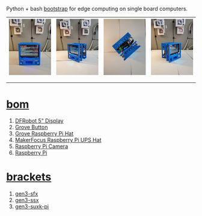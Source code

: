 Python + bash <a href="https://github.com/kamangir/blue-sbc">bootstrap</a> for edge computing on single board computers.

| [![image](../images/blue3-1.jpg)](https://raw.githubusercontent.com/kamangir/blue-bracket/main/images/blue3-1.jpg) | [![image](../images/blue3-2.jpg)](https://raw.githubusercontent.com/kamangir/blue-bracket/main/images/blue3-2.jpg) | [![image](../images/blue3-3.jpg)](https://raw.githubusercontent.com/kamangir/blue-bracket/main/images/blue3-3.jpg) | [![image](../images/blue3-4.jpg)](https://raw.githubusercontent.com/kamangir/blue-bracket/main/images/blue3-4.jpg) |
| --- | --- | --- | --- |

---

# [bom](../parts.md)

1. [DFRobot 5" Display](../parts.md#dfrobot-5-display)
1. [Grove Button](../parts.md#grove-button)
1. [Grove Raspberry Pi Hat](../parts.md#grove-raspberry-pi-hat)
1. [MakerFocus Raspberry Pi UPS Hat](../parts.md#makerfocus-raspberry-pi-ups-hat)
1. [Raspberry Pi Camera](../parts.md#raspberry-pi-camera)
1. [Raspberry Pi](../parts.md#raspberry-pi)

# [brackets](../brackets)

1. [gen3-sfx](../brackets/gen3-sfx/gen3-sfx.stl)
1. [gen3-ssx](../brackets/gen3-ssx/gen3-ssx.stl)
1. [gen3-suxk-pi](../brackets/gen3-suxk-pi/gen3-suxk-pi.stl)

